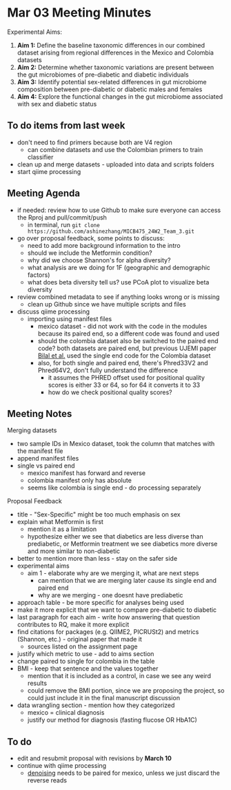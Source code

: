 # Mar 03 Meeting Minutes

Experimental Aims: 
1. **Aim 1:** Define the baseline taxonomic differences in our combined dataset arising from regional differences in the Mexico and Colombia datasets
2. **Aim 2:** Determine whether taxonomic variations are present between the gut microbiomes of pre-diabetic and diabetic individuals
3. **Aim 3:** Identify potential sex-related differences in gut microbiome composition between pre-diabetic or diabetic males and females
4. **Aim 4:** Explore the functional changes in the gut microbiome associated with sex and diabetic status

## To do items from last week
* don't need to find primers because both are V4 region
  * can combine datasets and use the Colombian primers to train classifier
* clean up and merge datasets - uploaded into data and scripts folders 
* start qiime processing 

## Meeting Agenda
* if needed: review how to use Github to make sure everyone can access the Rproj and pull/commit/push
  * in terminal, run ```git clone https://github.com/ashinezhang/MICB475_24W2_Team_3.git```
* go over proposal feedback, some points to discuss: 
  * need to add more background information to the intro
  * should we include the Metformin condition?
  * why did we choose Shannon's for alpha diversity?
  * what analysis are we doing for 1F (geographic and demographic factors)
  * what does beta diversity tell us? use PCoA plot to visualize beta diversity
* review combined metadata to see if anything looks wrong or is missing
  * clean up Github since we have multiple scripts and files
* discuss qiime processing 
  * importing using manifest files
    * mexico dataset - did not work with the code in the modules because its paired end, so a different code was found and used
    * should the colombia dataset also be switched to the paired end code? both datasets are paired end, but previous UJEMI paper [Bilal et al.](https://github.com/loujainbilal/MICB475_Team4/blob/main/QIIME2/Data%20processing%20using%20the%20QIIME%202%20pipeline/Merged.txt) used the single end code for the Colombia dataset
    * also, for both single and paired end, there's Phred33V2 and Phred64V2, don't fully understand the difference
      * it assumes the PHRED offset used for positional quality scores is either 33 or 64, so for 64 it converts it to 33
      * how do we check positional quality scores?

## Meeting Notes
Merging datasets
* two sample IDs in Mexico dataset, took the column that matches with the manifest file
* append manifest files
* single vs paired end
  * mexico manifest has forward and reverse
  * colombia manifest only has absolute
  * seems like colombia is single end - do processing separately

Proposal Feedback
* title - "Sex-Specific" might be too much emphasis on sex
* explain what Metformin is first
  * mention it as a limitation
  * hypothesize either we see that diabetics are less diverse than prediabetic, or Metformin treatment we see diabetics more diverse and more similar to non-diabetic
* better to mention more than less - stay on the safer side
* experimental aims
  * aim 1 - elaborate why are we merging it, what are next steps
    * can mention that we are merging later cause its single end and paired end
    * why are we merging - one doesnt have prediabetic
* approach table - be more specific for analyses being used
* make it more explicit that we want to compare pre-diabetic to diabetic
* last paragraph for each aim - write how answering that question contributes to RQ, make it more explicit
* find citations for packages (e.g. QIIME2, PICRUSt2) and metrics (Shannon, etc.) - original paper that made it
  * sources listed on the assignment page
* justify which metric to use - add to aims section
* change paired to single for colombia in the table
* BMI - keep that sentence and the values together
  * mention that it is included as a control, in case we see any weird results
  * could remove the BMI portion, since we are proposing the project, so could just include it in the final manuscript discussion
* data wrangling section - mention how they categorized
  * mexico = clinical diagnosis
  * justify our method for diagnosis (fasting flucose OR HbA1C)

## To do
* edit and resubmit proposal with revisions by **March 10**
* continue with qiime processing
  * [denoising](https://docs.qiime2.org/jupyterbooks/cancer-microbiome-intervention-tutorial/020-tutorial-upstream/040-denoising.html) needs to be paired for mexico, unless we just discard the reverse reads

